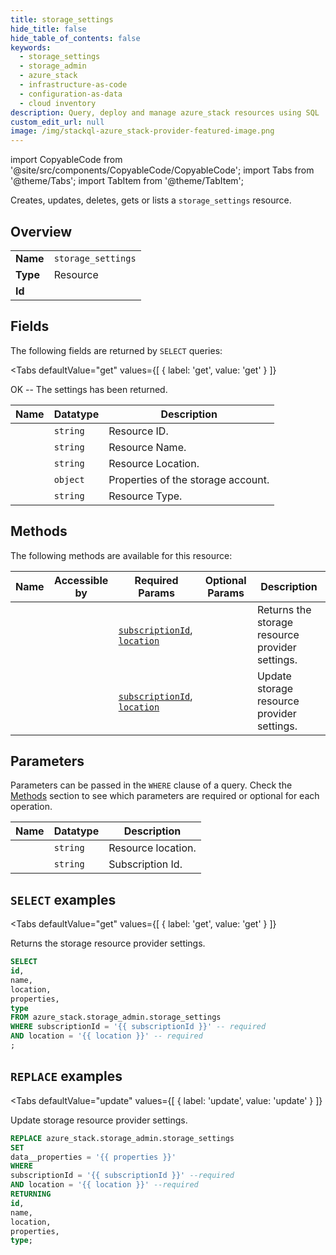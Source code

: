 ```yaml
--- 
title: storage_settings
hide_title: false
hide_table_of_contents: false
keywords:
  - storage_settings
  - storage_admin
  - azure_stack
  - infrastructure-as-code
  - configuration-as-data
  - cloud inventory
description: Query, deploy and manage azure_stack resources using SQL
custom_edit_url: null
image: /img/stackql-azure_stack-provider-featured-image.png
---
```


import CopyableCode from '@site/src/components/CopyableCode/CopyableCode';
import Tabs from '@theme/Tabs';
import TabItem from '@theme/TabItem';

Creates, updates, deletes, gets or lists a <code>storage_settings</code> resource.

## Overview
<table><tbody>
<tr><td><b>Name</b></td><td><code>storage_settings</code></td></tr>
<tr><td><b>Type</b></td><td>Resource</td></tr>
<tr><td><b>Id</b></td><td><CopyableCode code="azure_stack.storage_admin.storage_settings" /></td></tr>
</tbody></table>

## Fields

The following fields are returned by `SELECT` queries:

<Tabs
    defaultValue="get"
    values={[
        { label: 'get', value: 'get' }
    ]}
>
<TabItem value="get">

OK -- The settings has been returned.

<table>
<thead>
    <tr>
    <th>Name</th>
    <th>Datatype</th>
    <th>Description</th>
    </tr>
</thead>
<tbody>
<tr>
    <td><CopyableCode code="id" /></td>
    <td><code>string</code></td>
    <td>Resource ID.</td>
</tr>
<tr>
    <td><CopyableCode code="name" /></td>
    <td><code>string</code></td>
    <td>Resource Name.</td>
</tr>
<tr>
    <td><CopyableCode code="location" /></td>
    <td><code>string</code></td>
    <td>Resource Location.</td>
</tr>
<tr>
    <td><CopyableCode code="properties" /></td>
    <td><code>object</code></td>
    <td>Properties of the storage account.</td>
</tr>
<tr>
    <td><CopyableCode code="type" /></td>
    <td><code>string</code></td>
    <td>Resource Type.</td>
</tr>
</tbody>
</table>
</TabItem>
</Tabs>

## Methods

The following methods are available for this resource:

<table>
<thead>
    <tr>
    <th>Name</th>
    <th>Accessible by</th>
    <th>Required Params</th>
    <th>Optional Params</th>
    <th>Description</th>
    </tr>
</thead>
<tbody>
<tr>
    <td><a href="#get"><CopyableCode code="get" /></a></td>
    <td><CopyableCode code="select" /></td>
    <td><a href="#parameter-subscriptionId"><code>subscriptionId</code></a>, <a href="#parameter-location"><code>location</code></a></td>
    <td></td>
    <td>Returns the storage resource provider settings.</td>
</tr>
<tr>
    <td><a href="#update"><CopyableCode code="update" /></a></td>
    <td><CopyableCode code="replace" /></td>
    <td><a href="#parameter-subscriptionId"><code>subscriptionId</code></a>, <a href="#parameter-location"><code>location</code></a></td>
    <td></td>
    <td>Update storage resource provider settings.</td>
</tr>
</tbody>
</table>

## Parameters

Parameters can be passed in the `WHERE` clause of a query. Check the [Methods](#methods) section to see which parameters are required or optional for each operation.

<table>
<thead>
    <tr>
    <th>Name</th>
    <th>Datatype</th>
    <th>Description</th>
    </tr>
</thead>
<tbody>
<tr id="parameter-location">
    <td><CopyableCode code="location" /></td>
    <td><code>string</code></td>
    <td>Resource location.</td>
</tr>
<tr id="parameter-subscriptionId">
    <td><CopyableCode code="subscriptionId" /></td>
    <td><code>string</code></td>
    <td>Subscription Id.</td>
</tr>
</tbody>
</table>

## `SELECT` examples

<Tabs
    defaultValue="get"
    values={[
        { label: 'get', value: 'get' }
    ]}
>
<TabItem value="get">

Returns the storage resource provider settings.

```sql
SELECT
id,
name,
location,
properties,
type
FROM azure_stack.storage_admin.storage_settings
WHERE subscriptionId = '{{ subscriptionId }}' -- required
AND location = '{{ location }}' -- required
;
```
</TabItem>
</Tabs>


## `REPLACE` examples

<Tabs
    defaultValue="update"
    values={[
        { label: 'update', value: 'update' }
    ]}
>
<TabItem value="update">

Update storage resource provider settings.

```sql
REPLACE azure_stack.storage_admin.storage_settings
SET 
data__properties = '{{ properties }}'
WHERE 
subscriptionId = '{{ subscriptionId }}' --required
AND location = '{{ location }}' --required
RETURNING
id,
name,
location,
properties,
type;
```
</TabItem>
</Tabs>
